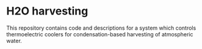 # H2O harvesting
This repository contains code and descriptions for a system which controls thermoelectric coolers for condensation-based harvesting of atmospheric water.
